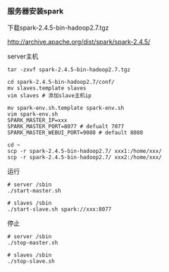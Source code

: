### 服务器安装spark

下载spark-2.4.5-bin-hadoop2.7.tgz

http://archive.apache.org/dist/spark/spark-2.4.5/

server主机

```shell
tar -zxvf spark-2.4.5-bin-hadoop2.7.tgz

cd spark-2.4.5-bin-hadoop2.7/conf/
mv slaves.template slaves
vim slaves # 添加slave主机ip

mv spark-env.sh.template spark-env.sh
vim spark-env.sh
SPARK_MASTER_IP=xxx
SPARK_MASTER_PORT=8077 # defualt 7077
SPARK_MASTER_WEBUI_PORT=9080 # default 8080

cd ~
scp -r spark-2.4.5-bin-hadoop2.7/ xxx1:/home/xxx/
scp -r spark-2.4.5-bin-hadoop2.7/ xxx2:/home/xxx/
```

运行

```shell
# server /sbin
./start-master.sh

# slaves /sbin
./start-slave.sh spark://xxx:8077
```

停止

```shell
# server /sbin
./stop-master.sh

# slaves /sbin
./stop-slave.sh
```



